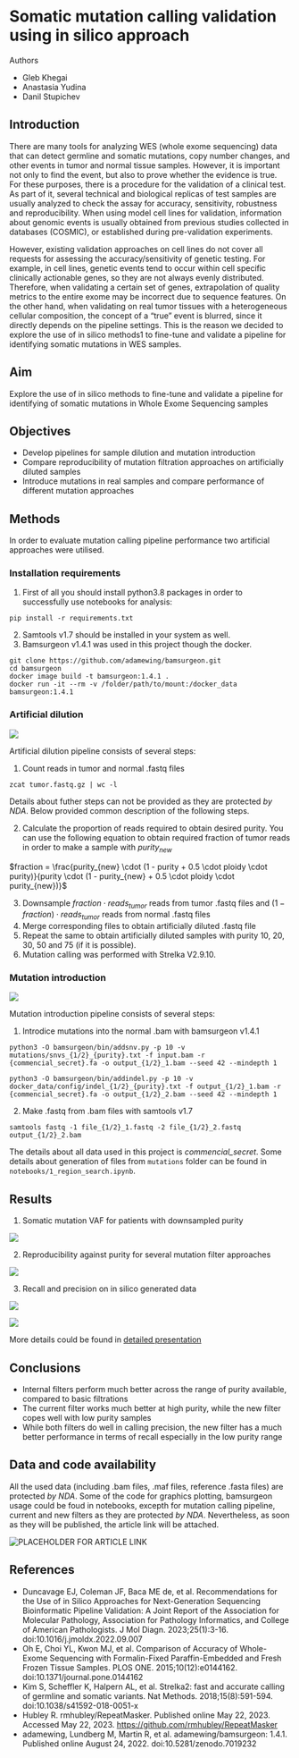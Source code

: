 # Somatic mutation calling validation using in silico approach
Authors
* Gleb Khegai
* Anastasia Yudina
* Danil Stupichev

## Introduction
There are many tools for analyzing WES (whole exome sequencing) data that can detect germline and somatic mutations, copy number changes, and other events in tumor and normal tissue samples. However, it is important not only to find the event, but also to prove whether the evidence is true. For these purposes, there is a procedure for the validation of a clinical test. As part of it, several technical and biological replicas of test samples are usually analyzed to check the assay for accuracy, sensitivity, robustness and reproducibility. When using model cell lines for validation, information about genomic events is usually obtained from previous studies collected in databases (COSMIC), or established during pre-validation experiments.

However, existing validation approaches on cell lines do not cover all requests for assessing the accuracy/sensitivity of genetic testing. For example, in cell lines, genetic events tend to occur within cell specific clinically actionable genes, so they are not always evenly distributed. Therefore, when validating a certain set of genes, extrapolation of quality metrics to the entire exome may be incorrect due to sequence features. On the other hand, when validating on real tumor tissues with a heterogeneous cellular composition, the concept of a “true” event is blurred, since it directly depends on the pipeline settings. This is the reason we decided to explore the use of in silico methods1 to fine-tune and validate a pipeline for identifying somatic mutations in WES samples.
## Aim
Explore the use of in silico methods to fine-tune and validate a pipeline for identifying of somatic mutations in Whole Exome Sequencing samples
## Objectives
* Develop pipelines for sample dilution and mutation introduction
* Compare reproducibility of mutation filtration approaches on artificially diluted samples
* Introduce mutations in real samples and compare performance of different mutation approaches
## Methods

In order to evaluate mutation calling pipeline performance two artificial approaches were utilised.

### Installation requirements

1. First of all you should install python3.8 packages in order to successfully use notebooks for analysis:
```
pip install -r requirements.txt
```

2. Samtools v1.7 should be installed in your system as well.
3. Bamsurgeon v1.4.1 was used in this project though the docker.
```
git clone https://github.com/adamewing/bamsurgeon.git
cd bamsurgeon
docker image build -t bamsurgeon:1.4.1 .
docker run -it --rm -v /folder/path/to/mount:/docker_data bamsurgeon:1.4.1
```

### Artificial dilution

![](images/artificial_dilution.png)

Artificial dilution pipeline consists of several steps:
1. Count reads in tumor and normal .fastq files
```
zcat tumor.fastq.gz | wc -l
```
Details about futher steps can not be provided as they are protected *by NDA*. Below provided common description of the following steps.

2. Calculate the proportion of reads required to obtain desired purity. You can use the following equation to obtain required fraction of tumor reads in order to make a sample with $purity_{new}$
    
$fraction = \frac{purity_{new} \cdot (1 - purity + 0.5 \cdot ploidy \cdot purity)}{purity \cdot (1 - purity_{new} + 0.5 \cdot ploidy \cdot purity_{new})}$

3. Downsample $fraction \cdot reads_{tumor}$ reads from tumor .fastq files and $(1 - fraction) \cdot reads_{tumor}$ reads from normal .fastq files
4. Merge corresponding files to obtain artificially diluted .fastq file
5. Repeat the same to obtain artificially diluted samples with purity 10, 20, 30, 50 and 75 (if it is possible).
6. Mutation calling was performed with Strelka V2.9.10. 

### **Mutation introduction**

![](images/mutation_introduction.png)

Mutation introduction pipeline consists of several steps:
1. Introdice mutations into the normal .bam with bamsurgeon v1.4.1
```
python3 -O bamsurgeon/bin/addsnv.py -p 10 -v mutations/snvs_{1/2}_{purity}.txt -f input.bam -r {commencial_secret}.fa -o output_{1/2}_1.bam --seed 42 --mindepth 1
```
```
python3 -O bamsurgeon/bin/addindel.py -p 10 -v docker_data/config/indel_{1/2}_{purity}.txt -f output_{1/2}_1.bam -r {commencial_secret}.fa -o output_{1/2}_2.bam --seed 42 --mindepth 1
```
2. Make .fastq from .bam files with samtools v1.7
```
samtools fastq -1 file_{1/2}_1.fastq -2 file_{1/2}_2.fastq output_{1/2}_2.bam
```

The details about all data used in this project is *commencial_secret*. Some details about generation of files from `mutations` folder can be found in `notebooks/1_region_search.ipynb`.

## Results

1. Somatic mutation VAF for patients with downsampled purity

![](images/VAF.png)

2. Reproducibility against purity for several mutation filter approaches

![](images/reproducability.png)

3. Recall and precision on in silico generated data

![](images/recall.png)

![](images/precision_corrected.png)

More details could be found in [detailed presentation](https://docs.google.com/presentation/d/1dNnKSAN0jQM4Ujiv-OcsupxeEnzkb_OIbkfU7bpEycI/edit#slide=id.p6)
## Conclusions
* Internal filters perform much better across the range of purity available, compared to basic filtrations
* The current filter works much better at high purity, while the new filter copes well with low purity samples
* While both filters do well in calling precision, the new filter has a much better performance in terms of recall especially in the low purity range

## Data and code availability
All the used data (including .bam files, .maf files, reference .fasta files) are protected *by NDA*. Some of the code for graphics plotting, bamsurgeon usage could be foud in notebooks, excepth for mutation calling pipeline, current and new filters as they are protected *by NDA*. Nevertheless, as soon as they will be published, the article link will be attached.

![PLACEHOLDER FOR ARTICLE LINK](https://www.youtube.com/watch?v=dQw4w9WgXcQ&ab_channel=RickAstley)
## References
* Duncavage EJ, Coleman JF, Baca ME de, et al. Recommendations for the Use of in Silico Approaches for Next-Generation Sequencing Bioinformatic Pipeline Validation: A Joint Report of the Association for Molecular Pathology, Association for Pathology Informatics, and College of American Pathologists. J Mol Diagn. 2023;25(1):3-16. doi:10.1016/j.jmoldx.2022.09.007
* Oh E, Choi YL, Kwon MJ, et al. Comparison of Accuracy of Whole-Exome Sequencing with Formalin-Fixed Paraffin-Embedded and Fresh Frozen Tissue Samples. PLOS ONE. 2015;10(12):e0144162. doi:10.1371/journal.pone.0144162
* Kim S, Scheffler K, Halpern AL, et al. Strelka2: fast and accurate calling of germline and somatic variants. Nat Methods. 2018;15(8):591-594. doi:10.1038/s41592-018-0051-x
* Hubley R. rmhubley/RepeatMasker. Published online May 22, 2023. Accessed May 22, 2023. https://github.com/rmhubley/RepeatMasker
* adamewing, Lundberg M, Martin R, et al. adamewing/bamsurgeon: 1.4.1. Published online August 24, 2022. doi:10.5281/zenodo.7019232

